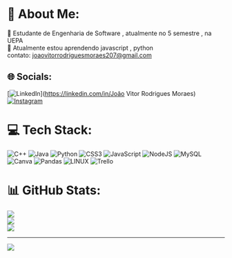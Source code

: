 # 💫 About Me:
🔭 Estudante de Engenharia de Software , atualmente no 5 semestre , na UEPA<br>🌱 Atualmente estou aprendendo  javascript , python<br>contato: joaovitorrodriguesmoraes207@gmail.com


## 🌐 Socials:
[![LinkedIn](https://img.shields.io/badge/LinkedIn-%230077B5.svg?logo=linkedin&logoColor=white)](https://linkedin.com/in/João Vitor Rodrigues Moraes) 
[![Instagram](https://img.shields.io/badge/Instagram-%23E4405F.svg?logo=Instagram&logoColor=white)](https://instagram.com/_jmoraex) 

# 💻 Tech Stack:
![C++](https://img.shields.io/badge/c++-%2300599C.svg?style=for-the-badge&logo=c%2B%2B&logoColor=white) ![Java](https://img.shields.io/badge/java-%23ED8B00.svg?style=for-the-badge&logo=java&logoColor=white) ![Python](https://img.shields.io/badge/python-3670A0?style=for-the-badge&logo=python&logoColor=ffdd54) ![CSS3](https://img.shields.io/badge/css3-%231572B6.svg?style=for-the-badge&logo=css3&logoColor=white) ![JavaScript](https://img.shields.io/badge/javascript-%23323330.svg?style=for-the-badge&logo=javascript&logoColor=%23F7DF1E) ![NodeJS](https://img.shields.io/badge/node.js-6DA55F?style=for-the-badge&logo=node.js&logoColor=white) ![MySQL](https://img.shields.io/badge/mysql-%2300f.svg?style=for-the-badge&logo=mysql&logoColor=white) ![Canva](https://img.shields.io/badge/Canva-%2300C4CC.svg?style=for-the-badge&logo=Canva&logoColor=white) ![Pandas](https://img.shields.io/badge/pandas-%23150458.svg?style=for-the-badge&logo=pandas&logoColor=white) ![LINUX](https://img.shields.io/badge/Linux-FCC624?style=for-the-badge&logo=linux&logoColor=black) ![Trello](https://img.shields.io/badge/Trello-%23026AA7.svg?style=for-the-badge&logo=Trello&logoColor=white)
# 📊 GitHub Stats:
![](https://github-readme-stats.vercel.app/api?username=joaovmoraes1&theme=radical&hide_border=false&include_all_commits=false&count_private=false)<br/>
![](https://github-readme-streak-stats.herokuapp.com/?user=joaovmoraes1&theme=radical&hide_border=false)<br/>
![](https://github-readme-stats.vercel.app/api/top-langs/?username=joaovmoraes1&theme=radical&hide_border=false&include_all_commits=false&count_private=false&layout=compact)

---
[![](https://visitcount.itsvg.in/api?id=joaovmoraes1&icon=0&color=0)](https://visitcount.itsvg.in)

<!-- Proudly created with GPRM ( https://gprm.itsvg.in ) -->
